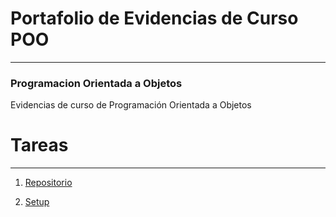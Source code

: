 # Portafolio de Evidencias de Curso POO

---

### Programacion Orientada a Objetos

Evidencias de curso de Programación Orientada a Objetos

# Tareas

---

1. [Repositorio](https://github.com/CarlosGtzOf/TAREAS-POO)

2. [Setup](https://github.com/CarlosGtzOf/TAREAS-POO/tree/master/Setup)
